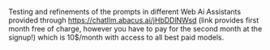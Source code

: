 
Testing and refinements of the prompts in different Web Ai Assistants provided through https://chatllm.abacus.ai/jHbDDlNWsd (link provides first month free of charge, however you have to pay for the second month at the signup!) which is 10$/month with access to all best paid models.